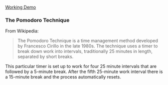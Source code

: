 [Working Demo](https://jc-pomodoro-timer.herokuapp.com/)

### The Pomodoro Technique

From Wikipedia:
> The Pomodoro Technique is a time management method developed by Francesco Cirillo in the late 1980s. The technique uses a timer to break down work into intervals, traditionally 25 minutes in length, separated by short breaks.

This particular timer is set up to work for four 25 minute intervals that are followed by a 5-minute break. After the fifth 25-minute work interval there is a 15-minute break and the process automatically resets. 
